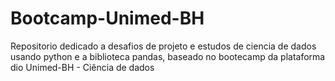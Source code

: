 # Bootcamp-Unimed-BH

Repositorio dedicado a desafios de projeto e estudos de ciencia de dados usando python e a biblioteca pandas, baseado no bootecamp da plataforma dio Unimed-BH - Ciência de dados
